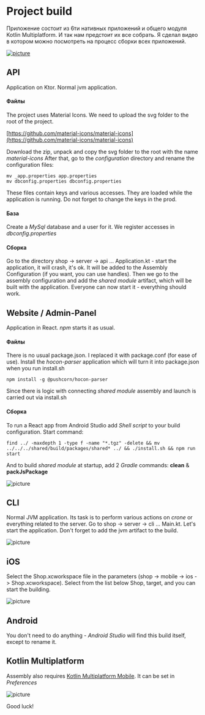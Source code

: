 Project build
===================

Приложение состоит из 6ти нативных приложений и общего модуля Kotlin Multiplatform. 
И так нам предстоит их все собрать.
Я сделал видео в котором можно посмотреть на процесс сборки всех приложений.

[![picture](https://keygenqt.github.io/km-shop/data/common/btn_youtube.png)](https://youtu.be/Nmne4W4ktH0)

## API

Application on Ktor. Normal jvm application.

#### Файлы

The project uses Material Icons. We need to upload the svg folder to the root of the project.

[https://github.com/material-icons/material-icons](https://github.com/material-icons/material-icons)

Download the zip, unpack and copy the svg folder to the root with the name *material-icons*
After that, go to the *configuration* directory and rename the configuration files:

```shell
mv _app.properties app.properties
mv dbconfig.properties dbconfig.properties
```

These files contain keys and various accesses. They are loaded while the application is running.
Do not forget to change the keys in the prod.

#### База

Create a *MySql* database and a user for it. We register accesses in *dbconfig.properties*

#### Сборка

Go to the directory shop -> server -> api ... Application.kt - start the application, it will crash, it's ok.
It will be added to the Assembly Configuration (if you want, you can use handles).
Then we go to the assembly configuration and add the *shared module* artifact, which will be built with the application.
Everyone can now start it - everything should work.

## Website / Admin-Panel

Application in React. *npm* starts it as usual.

#### Файлы

There is no usual package.json. I replaced it with package.conf (for ease of use).
Install the *hocon-parser* application which will turn it into package.json when you run install.sh

```shell
npm install -g @pushcorn/hocon-parser
```

Since there is logic with connecting *shared module* assembly and launch is carried out via install.sh

#### Сборка

To run a React app from Android Studio add *Shell script* to your build configuration. Start command:

```shell
find ../ -maxdepth 1 -type f -name "*.tgz" -delete && mv ../../../shared/build/packages/shared* ../ && ./install.sh && npm run start
```

And to build *shared module* at startup, add 2 *Gradle* commands: **clean** & **packJsPackage**

![picture](https://keygenqt.github.io/km-shop/data/frontend/Screenshot_2022-12-30_at_04.22.13.png)

## CLI

Normal JVM application. Its task is to perform various actions on *crone* or everything related to the server.
Go to shop -> server -> cli ... Main.kt. Let's start the application.
Don't forget to add the jvm artifact to the build.

![picture](https://keygenqt.github.io/km-shop/data/cli/Screenshot_2022-12-30_at_04.34.13.png)

## iOS

Select the Shop.xcworkspace file in the parameters (shop -> mobile -> ios -> Shop.xcworkspace).
Select from the list below Shop, target, and you can start the building.

![picture](https://keygenqt.github.io/km-shop/data/ios/Screenshot_2022-12-30_at_04.33.54.png)

## Android

You don't need to do anything - *Android Studio* will find this build itself, except to rename it.

## Kotlin Multiplatform

Assembly also requires [Kotlin Multiplatform Mobile](https://plugins.jetbrains.com/plugin/14936-kotlin-multiplatform-mobile).
It can be set in *Preferences*

![picture](https://keygenqt.github.io/km-shop/data/common/Screenshot_2022-12-30_at_04.39.52.png)

Good luck!